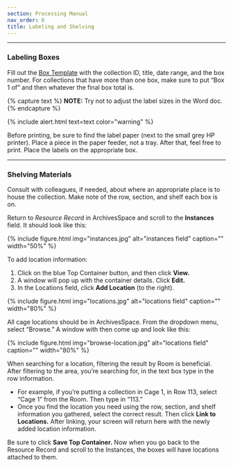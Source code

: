```yaml
---
section: Processing Manual
nav_order: 6
title: Labeling and Shelving
---
```

---
### Labeling Boxes

Fill out the [Box Template](https://vandalsuidaho.sharepoint.com/:w:/r/sites/Storage-Library/Documents/spec/Collections/Accessions/Box_Label_template.docx?d=we3ba908310825c1ea33bb3e6196f877f&csf=1&web=1&e=rM2Mxc) with the collection ID, title, date range, and the box number. For collections that have more than one box, make sure to put “Box 1 of” and then whatever the final box total is. 

{% capture text %}
**NOTE:** Try not to adjust the label sizes in the Word doc.
{% endcapture %}

{% include alert.html text=text color="warning" %}

Before printing, be sure to find the label paper (next to the small grey HP printer). Place a piece in the paper feeder, not a tray. After that, feel free to print. Place the labels on the appropriate box.

---
### Shelving Materials

Consult with colleagues, if needed, about where an appropriate place is to house the collection. Make note of the row, section, and shelf each box is on.  

Return to *Resource Record* in ArchivesSpace and scroll to the **Instances** field. It should look like this:

{% include figure.html img="instances.jpg" alt="instances field" caption="" width="50%" %}

To add location information: 
1. Click on the blue Top Container button, and then click **View.** 
2. A window will pop up with the container details. Click **Edit.** 
3. In the Locations field, click **Add Location** (to the right). 

{% include figure.html img="locations.jpg" alt="locations field" caption="" width="80%" %}

All cage locations should be in ArchivesSpace. From the dropdown menu, select “Browse.” A window with then come up and look like this: 

{% include figure.html img="browse-location.jpg" alt="locations field" caption="" width="80%" %}

When searching for a location, filtering the result by Room is beneficial. After filtering to the area, you’re searching for, in the text box type in the row information.  
- For example, if you’re putting a collection in Cage 1, in Row 113, select “Cage 1” from the Room. Then type in “113.” 
- Once you find the location you need using the row, section, and shelf information you gathered, select the correct result. Then click **Link to Locations.** After linking, your screen will return here with the newly added location information.

Be sure to click **Save Top Container.** Now when you go back to the Resource Record and scroll to the Instances, the boxes will have locations attached to them.